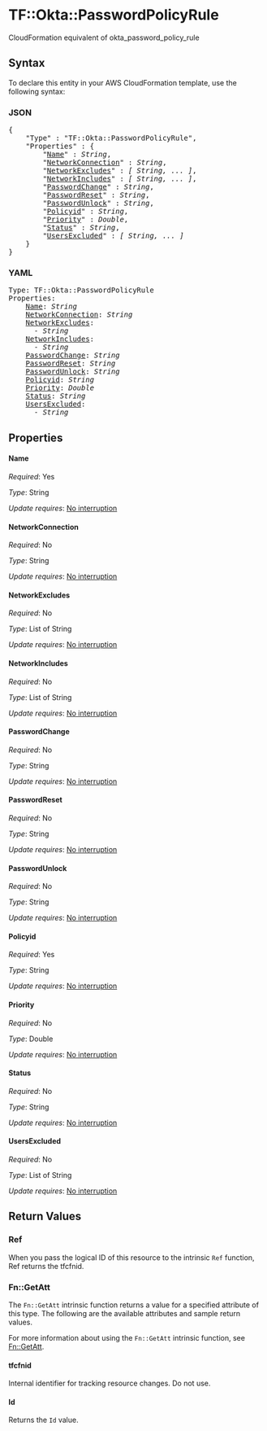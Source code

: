 # TF::Okta::PasswordPolicyRule

CloudFormation equivalent of okta_password_policy_rule

## Syntax

To declare this entity in your AWS CloudFormation template, use the following syntax:

### JSON

<pre>
{
    "Type" : "TF::Okta::PasswordPolicyRule",
    "Properties" : {
        "<a href="#name" title="Name">Name</a>" : <i>String</i>,
        "<a href="#networkconnection" title="NetworkConnection">NetworkConnection</a>" : <i>String</i>,
        "<a href="#networkexcludes" title="NetworkExcludes">NetworkExcludes</a>" : <i>[ String, ... ]</i>,
        "<a href="#networkincludes" title="NetworkIncludes">NetworkIncludes</a>" : <i>[ String, ... ]</i>,
        "<a href="#passwordchange" title="PasswordChange">PasswordChange</a>" : <i>String</i>,
        "<a href="#passwordreset" title="PasswordReset">PasswordReset</a>" : <i>String</i>,
        "<a href="#passwordunlock" title="PasswordUnlock">PasswordUnlock</a>" : <i>String</i>,
        "<a href="#policyid" title="Policyid">Policyid</a>" : <i>String</i>,
        "<a href="#priority" title="Priority">Priority</a>" : <i>Double</i>,
        "<a href="#status" title="Status">Status</a>" : <i>String</i>,
        "<a href="#usersexcluded" title="UsersExcluded">UsersExcluded</a>" : <i>[ String, ... ]</i>
    }
}
</pre>

### YAML

<pre>
Type: TF::Okta::PasswordPolicyRule
Properties:
    <a href="#name" title="Name">Name</a>: <i>String</i>
    <a href="#networkconnection" title="NetworkConnection">NetworkConnection</a>: <i>String</i>
    <a href="#networkexcludes" title="NetworkExcludes">NetworkExcludes</a>: <i>
      - String</i>
    <a href="#networkincludes" title="NetworkIncludes">NetworkIncludes</a>: <i>
      - String</i>
    <a href="#passwordchange" title="PasswordChange">PasswordChange</a>: <i>String</i>
    <a href="#passwordreset" title="PasswordReset">PasswordReset</a>: <i>String</i>
    <a href="#passwordunlock" title="PasswordUnlock">PasswordUnlock</a>: <i>String</i>
    <a href="#policyid" title="Policyid">Policyid</a>: <i>String</i>
    <a href="#priority" title="Priority">Priority</a>: <i>Double</i>
    <a href="#status" title="Status">Status</a>: <i>String</i>
    <a href="#usersexcluded" title="UsersExcluded">UsersExcluded</a>: <i>
      - String</i>
</pre>

## Properties

#### Name

_Required_: Yes

_Type_: String

_Update requires_: [No interruption](https://docs.aws.amazon.com/AWSCloudFormation/latest/UserGuide/using-cfn-updating-stacks-update-behaviors.html#update-no-interrupt)

#### NetworkConnection

_Required_: No

_Type_: String

_Update requires_: [No interruption](https://docs.aws.amazon.com/AWSCloudFormation/latest/UserGuide/using-cfn-updating-stacks-update-behaviors.html#update-no-interrupt)

#### NetworkExcludes

_Required_: No

_Type_: List of String

_Update requires_: [No interruption](https://docs.aws.amazon.com/AWSCloudFormation/latest/UserGuide/using-cfn-updating-stacks-update-behaviors.html#update-no-interrupt)

#### NetworkIncludes

_Required_: No

_Type_: List of String

_Update requires_: [No interruption](https://docs.aws.amazon.com/AWSCloudFormation/latest/UserGuide/using-cfn-updating-stacks-update-behaviors.html#update-no-interrupt)

#### PasswordChange

_Required_: No

_Type_: String

_Update requires_: [No interruption](https://docs.aws.amazon.com/AWSCloudFormation/latest/UserGuide/using-cfn-updating-stacks-update-behaviors.html#update-no-interrupt)

#### PasswordReset

_Required_: No

_Type_: String

_Update requires_: [No interruption](https://docs.aws.amazon.com/AWSCloudFormation/latest/UserGuide/using-cfn-updating-stacks-update-behaviors.html#update-no-interrupt)

#### PasswordUnlock

_Required_: No

_Type_: String

_Update requires_: [No interruption](https://docs.aws.amazon.com/AWSCloudFormation/latest/UserGuide/using-cfn-updating-stacks-update-behaviors.html#update-no-interrupt)

#### Policyid

_Required_: Yes

_Type_: String

_Update requires_: [No interruption](https://docs.aws.amazon.com/AWSCloudFormation/latest/UserGuide/using-cfn-updating-stacks-update-behaviors.html#update-no-interrupt)

#### Priority

_Required_: No

_Type_: Double

_Update requires_: [No interruption](https://docs.aws.amazon.com/AWSCloudFormation/latest/UserGuide/using-cfn-updating-stacks-update-behaviors.html#update-no-interrupt)

#### Status

_Required_: No

_Type_: String

_Update requires_: [No interruption](https://docs.aws.amazon.com/AWSCloudFormation/latest/UserGuide/using-cfn-updating-stacks-update-behaviors.html#update-no-interrupt)

#### UsersExcluded

_Required_: No

_Type_: List of String

_Update requires_: [No interruption](https://docs.aws.amazon.com/AWSCloudFormation/latest/UserGuide/using-cfn-updating-stacks-update-behaviors.html#update-no-interrupt)

## Return Values

### Ref

When you pass the logical ID of this resource to the intrinsic `Ref` function, Ref returns the tfcfnid.

### Fn::GetAtt

The `Fn::GetAtt` intrinsic function returns a value for a specified attribute of this type. The following are the available attributes and sample return values.

For more information about using the `Fn::GetAtt` intrinsic function, see [Fn::GetAtt](https://docs.aws.amazon.com/AWSCloudFormation/latest/UserGuide/intrinsic-function-reference-getatt.html).

#### tfcfnid

Internal identifier for tracking resource changes. Do not use.

#### Id

Returns the <code>Id</code> value.

